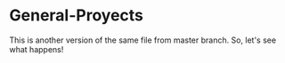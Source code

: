 # General-Proyects
This is another version of the same file from master branch. So, let's see what happens!

